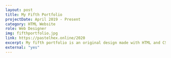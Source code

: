 ```yaml
---
layout: post
title: My Fifth Portfolio
projectDate: April 2019 - Present
category: HTML Website
role: Web Designer
img: fifthportfolio.jpg
link: https://pastelhex.online/2020
excerpt: My fifth portfolio is an original design made with HTML and CSS.
external: "yes"
---
```

